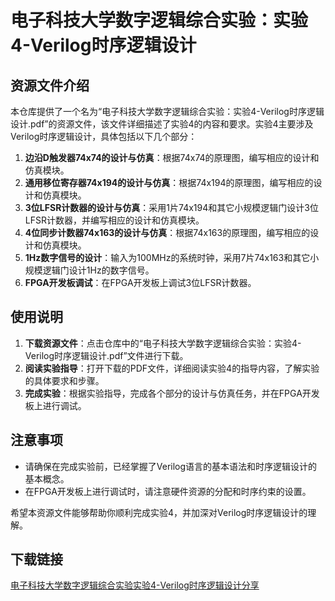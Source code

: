 # 电子科技大学数字逻辑综合实验：实验4-Verilog时序逻辑设计

## 资源文件介绍

本仓库提供了一个名为“电子科技大学数字逻辑综合实验：实验4-Verilog时序逻辑设计.pdf”的资源文件，该文件详细描述了实验4的内容和要求。实验4主要涉及Verilog时序逻辑设计，具体包括以下几个部分：

1. **边沿D触发器74x74的设计与仿真**：根据74x74的原理图，编写相应的设计和仿真模块。
2. **通用移位寄存器74x194的设计与仿真**：根据74x194的原理图，编写相应的设计和仿真模块。
3. **3位LFSR计数器的设计与仿真**：采用1片74x194和其它小规模逻辑门设计3位LFSR计数器，并编写相应的设计和仿真模块。
4. **4位同步计数器74x163的设计与仿真**：根据74x163的原理图，编写相应的设计和仿真模块。
5. **1Hz数字信号的设计**：输入为100MHz的系统时钟，采用7片74x163和其它小规模逻辑门设计1Hz的数字信号。
6. **FPGA开发板调试**：在FPGA开发板上调试3位LFSR计数器。

## 使用说明

1. **下载资源文件**：点击仓库中的“电子科技大学数字逻辑综合实验：实验4-Verilog时序逻辑设计.pdf”文件进行下载。
2. **阅读实验指导**：打开下载的PDF文件，详细阅读实验4的指导内容，了解实验的具体要求和步骤。
3. **完成实验**：根据实验指导，完成各个部分的设计与仿真任务，并在FPGA开发板上进行调试。

## 注意事项

- 请确保在完成实验前，已经掌握了Verilog语言的基本语法和时序逻辑设计的基本概念。
- 在FPGA开发板上进行调试时，请注意硬件资源的分配和时序约束的设置。

希望本资源文件能够帮助你顺利完成实验4，并加深对Verilog时序逻辑设计的理解。

## 下载链接

[电子科技大学数字逻辑综合实验实验4-Verilog时序逻辑设计分享](https://pan.quark.cn/s/d1dc28ef0f80)